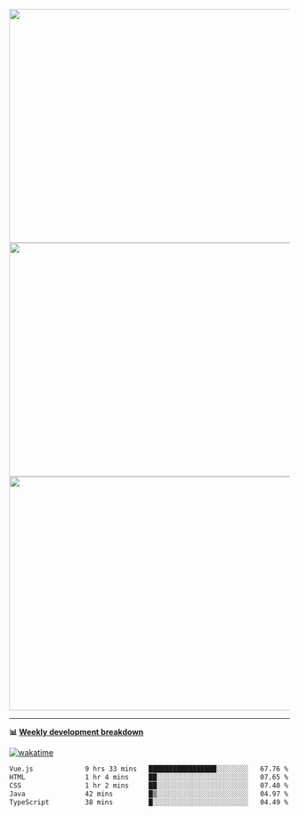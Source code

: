 <p float="left" align="middle"><img src="https://user-images.githubusercontent.com/56089155/195064669-12bd89bb-53c9-44b1-9fd8-993f93f585e1.png" width="600px" height="420px">
<img src="https://user-images.githubusercontent.com/56089155/195064706-c37aa3c8-f669-46c9-abba-1eadcbb910c5.png" width="600px" height="420px">
<img src="https://user-images.githubusercontent.com/56089155/195064753-0de674c7-4fc7-4831-a8a5-402e19cc77be.png" width="600px" height="420px"></p>

<hr />

**📊 [Weekly development breakdown](https://wakatime.com/@Ari24)**

[![wakatime](https://wakatime.com/badge/user/ca34c016-707f-4382-84cf-1823913a1423.svg)](https://wakatime.com/@ca34c016-707f-4382-84cf-1823913a1423)

<!--START_SECTION:waka-->

```txt
Vue.js             9 hrs 33 mins   █████████████████░░░░░░░░   67.76 %
HTML               1 hr 4 mins     ██░░░░░░░░░░░░░░░░░░░░░░░   07.65 %
CSS                1 hr 2 mins     ██░░░░░░░░░░░░░░░░░░░░░░░   07.40 %
Java               42 mins         █▒░░░░░░░░░░░░░░░░░░░░░░░   04.97 %
TypeScript         38 mins         █░░░░░░░░░░░░░░░░░░░░░░░░   04.49 %
```

<!--END_SECTION:waka-->
